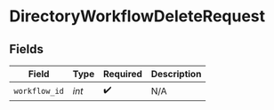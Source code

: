 # DirectoryWorkflowDeleteRequest


## Fields

| Field              | Type               | Required           | Description        |
| ------------------ | ------------------ | ------------------ | ------------------ |
| `workflow_id`      | *int*              | :heavy_check_mark: | N/A                |